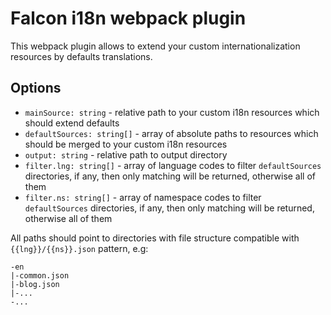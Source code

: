 # Falcon i18n webpack plugin

This webpack plugin allows to extend your custom internationalization resources by defaults translations.

## Options

- `mainSource: string` - relative path to your custom i18n resources which should extend defaults
- `defaultSources: string[]` - array of absolute paths to resources which should be merged to your custom i18n resources
- `output: string` - relative path to output directory
- `filter.lng: string[]` - array of language codes to filter `defaultSources` directories, if any, then only matching will be returned, otherwise all of them
- `filter.ns: string[]` - array of namespace codes to filter `defaultSources` directories, if any, then only matching will be returned, otherwise all of them

All paths should point to directories with file structure compatible with `{{lng}}/{{ns}}.json` pattern, e.g:

```
-en
|-common.json
|-blog.json
|-...
-...
```
